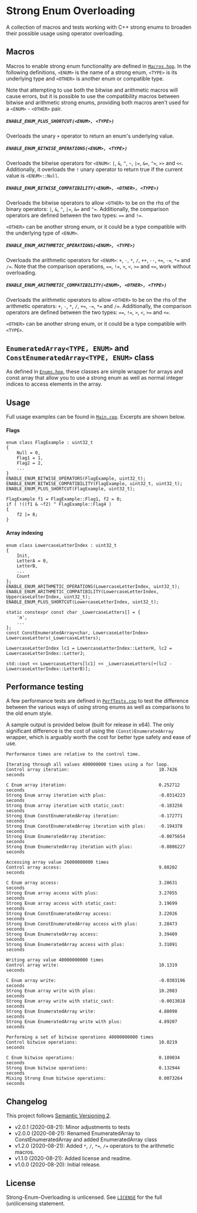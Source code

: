 # Strong Enum Overloading

A collection of macros and tests working with C++ strong enums to broaden their possible usage using operator overloading.

## Macros

Macros to enable strong enum functionality are defined in [`Macros.hpp`](./Macros.hpp). In the following definitions, `<ENUM>` is the name of a strong enum, `<TYPE>` is its underlying type and `<OTHER>` is another enum or compatible type.

Note that attempting to use both the bitwise and arithmetic macros will cause errors, but it is possible to use the compatibility macros between bitwise and arithmetic strong enums, providing both macros aren't used for a `<ENUM>` - `<OTHER>` pair.


##### `ENABLE_ENUM_PLUS_SHORTCUT(<ENUM>, <TYPE>)`

Overloads the unary `+` operator to return an enum's underlying value.


##### `ENABLE_ENUM_BITWISE_OPERATIONS(<ENUM>, <TYPE>)`

Overloads the bitwise operators for `<ENUM>`: `|`, `&`, `^`, `~`, `|=`, `&=`, `^=`, `>>` and `<<`. Additionally, it overloads the `!` unary operator to return true if the current value is `<ENUM>::Null`.


##### `ENABLE_ENUM_BITWISE_COMPATIBILITY(<ENUM>, <OTHER>, <TYPE>)`

Overloads the bitwise operators to allow `<OTHER>` to be on the rhs of the binary operators: `|`, `&`, `^`, `|=`, `&=` and `^=`. Additionally, the comparison operators are defined between the two types: `==` and `!=`.

`<OTHER>` can be another strong enum, or it could be a type compatible with the underlying type of `<ENUM>`.


##### `ENABLE_ENUM_ARITHMETIC_OPERATIONS(<ENUM>, <TYPE>)`

Overloads the arithmetic operators for `<ENUM>`: `+`, `-`, `*`, `/`, `++`, `--`, `+=`, `-=`, `*=` and `/=`. Note that the comparison operations, `==`, `!=`, `>`, `<`, `>=` and `<=`, work without overloading.


##### `ENABLE_ENUM_ARITHMETIC_COMPATIBILITY(<ENUM>, <OTHER>, <TYPE>)`

Overloads the arithmetic operators to allow `<OTHER>` to be on the rhs of the arithmetic operators: `+`, `-`, `*`, `/`, `+=`, `-=`, `*=` and `/=`. Additionally, the comparison operators are defined between the two types: `==`, `!=`, `>`, `<`, `>=` and `<=`.

`<OTHER>` can be another strong enum, or it could be a type compatible with `<TYPE>`.

## `EnumeratedArray<TYPE, ENUM>` and `ConstEnumeratedArray<TYPE, ENUM>` class

As defined in [`Enums.hpp`](./Enums.hpp), these classes are simple wrapper for arrays and const array that allow you to use a strong enum as well as normal integer indices to access elements in the array.

## Usage

Full usage examples can be found in [`Main.cpp`](./Main.cpp). Excerpts are shown below.

#### Flags
```
enum class FlagExample : uint32_t
{
    Null = 0,
    Flag1 = 1,
    Flag2 = 2,
    ...
}
ENABLE_ENUM_BITWISE_OPERATORS(FlagExample, uint32_t);
ENABLE_ENUM_BITWISE_COMPATIBILITY(FlagExample, uint32_t, uint32_t);
ENABLE_ENUM_PLUS_SHORTCUT(FlagExample, uint32_t);

FlagExample f1 = FlagExample::Flag1, f2 = 0;
if ( !((f1 & ~f2) ^ FlagExample::Flag4 )
{
    f2 |= 8;
}
```

#### Array indexing
```
enum class LowercaseLetterIndex : uint32_t
{
    Init,
    LetterA = 0,
    LetterB,
    ...
    Count
};
ENABLE_ENUM_ARITHMETIC_OPERATIONS(LowercaseLetterIndex, uint32_t);
ENABLE_ENUM_ARITHMETIC_COMPATIBILITY(LowercaseLetterIndex, UppercaseLetterIndex, uint32_t);
ENABLE_ENUM_PLUS_SHORTCUT(LowercaseLetterIndex, uint32_t);

static constexpr const char _LowercaseLetters[] = {
    'a',
    ...
};
const ConstEnumeratedArray<char, LowercaseLetterIndex> LowercaseLetters(_LowercaseLetters);

LowercaseLetterIndex lc1 = LowercaseLetterIndex::LetterH, lc2 = LowercaseLetterIndex::LetterJ;

std::cout << LowercaseLetters[lc1] << _LowercaseLetters[+(lc2 - LowercaseLetterIndex::LetterB)];
```

## Performance testing

A few performance tests are defined in [`PerfTests.cpp`](./PerfTests.cpp) to test the difference between the various ways of using strong enums as well as comparisons to the old enum style.

A sample output is provided below (built for release in x64). The only significant difference is the cost of using the `(Const)EnumeratedArray` wrapper, which is arguably worth the cost for better type safety and ease of use.

```
Performance times are relative to the control time.

Iterating through all values 400000000 times using a for loop.
Control array iteration:                                  10.7426 seconds

C Enum array iteration:                                   0.252712 seconds
Strong Enum array iteration with plus:                    -0.0314223 seconds
Strong Enum array iteration with static_cast:             -0.183256 seconds
Strong Enum ConstEnumeratedArray iteration:               -0.172771 seconds
Strong Enum ConstEnumeratedArray iteration with plus:     -0.194378 seconds
Strong Enum EnumeratedArray iteration:                    -0.0075654 seconds
Strong Enum EnumeratedArray iteration with plus:          -0.0806227 seconds

Accessing array value 26000000000 times
Control array access:                                     9.88202 seconds

C Enum array access:                                      3.28631 seconds
Strong Enum array access with plus:                       3.27055 seconds
Strong Enum array access with static_cast:                3.19699 seconds
Strong Enum ConstEnumeratedArray access:                  3.22026 seconds
Strong Enum ConstEnumeratedArray access with plus:        3.28473 seconds
Strong Enum EnumeratedArray access:                       3.39409 seconds
Strong Enum EnumeratedArray access with plus:             3.31091 seconds

Writing array value 40000000000 times
Control array write:                                      10.1319 seconds

C Enum array write:                                       -0.0303196 seconds
Strong Enum array write with plus:                        10.2083 seconds
Strong Enum array write with static_cast:                 -0.0013018 seconds
Strong Enum EnumeratedArray write:                        4.88098 seconds
Strong Enum EnumeratedArray write with plus:              4.89207 seconds

Performing a set of bitwise operations 40000000000 times
Control bitwise operations:                               10.0219 seconds

C Enum bitwise operations:                                0.189034 seconds
Strong Enum bitwise operations:                           0.132944 seconds
Mixing Strong Enum bitwise operations:                    0.0073264 seconds
```

## Changelog

This project follows [Semantic Versioning 2](https://semver.org).

- v2.0.1 (2020-08-21): Minor adjustments to tests
- v2.0.0 (2020-08-21): Renamed EnumeratedArray to ConstEnumeratedArray and added EnumeratedArray class
- v1.2.0 (2020-08-21): Added `*`, `/`, `*=`, `/=` operators to the arithmetic macros.
- v1.1.0 (2020-08-21): Added license and readme.
- v1.0.0 (2020-08-20): Initial release.

## License

Strong-Enum-Overloading is unlicensed. See [`LICENSE`](./LICENSE.md) for the full (un)licensing statement.